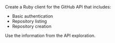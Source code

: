Create a Ruby client for the GitHub API that includes:
- Basic authentication
- Repository listing
- Repository creation

Use the information from the API exploration.